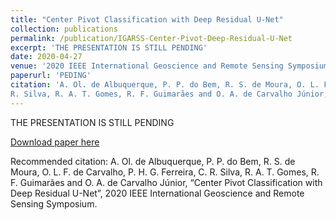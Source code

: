 ```yaml
---
title: "Center Pivot Classification with Deep Residual U-Net"
collection: publications
permalink: /publication/IGARSS-Center-Pivot-Deep-Residual-U-Net
excerpt: 'THE PRESENTATION IS STILL PENDING'
date: 2020-04-27
venue: '2020 IEEE International Geoscience and Remote Sensing Symposium, Waikoloa, Hawaii'
paperurl: 'PEDING'
citation: 'A. Ol. de Albuquerque, P. P. do Bem, R. S. de Moura, O. L. F. de Carvalho, P. H. G. Ferreira, C.
R. Silva, R. A. T. Gomes, R. F. Guimarães and O. A. de Carvalho Júnior, “Center Pivot Classification with Deep Residual U-Net”, 2020 IEEE International Geoscience and Remote Sensing Symposium'
---
```

THE PRESENTATION IS STILL PENDING

[Download paper here](PENDING)

Recommended citation:  A. Ol. de Albuquerque, P. P. do Bem, R. S. de Moura, O. L. F. de Carvalho, P. H. G. Ferreira, C.
R. Silva, R. A. T. Gomes, R. F. Guimarães and O. A. de Carvalho Júnior, “Center Pivot Classification with Deep Residual U-Net”, 2020 IEEE International Geoscience and Remote Sensing Symposium.
